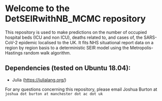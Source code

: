 # Welcome to the DetSEIRwithNB_MCMC repository

This repository is used to make predictions on the number of occupied hospital beds (ICU and non ICU), deaths related to, and cases of, the SARS-CoV-2 epidemic localised to the UK. It fits NHS situational report data on a region by region basis to a deterministic SEIR model using the Metropolis-Hastings random walk algorithm.

## Dependencies (tested on Ubuntu 18.04):

- Julia (https://julialang.org/)

For any questions concerning this repository, please email Joshua Burton at `joshua dot burton at manchester dot ac dot uk`
